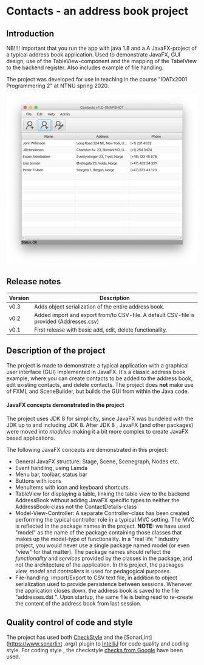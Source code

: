 # Contacts - an address book project

## Introduction

NB!!!! important that you run the app with java 1.8 and a
A JavaFX-project of a typical address book application. Used to demonstrate JavaFX, GUI design, use of the TableView-component and the mapping of the TabelView to the backend register. Also includes example of file handling.

The project was developed for use in teaching in the course "IDATx2001 Programmering 2" at NTNU spring 2020.

![Screendump](Screendump.png)

## Release notes

**Version** | **Description**
--------|------------
v0.3 | Adds object serialization of the entire address book. 
v0.2 | Added import and export from/to CSV-file. A default CSV-file is provided (Addresses.csv)
v0.1 | First release with basic add, edit, delete functionality.

## Description of the project
The project is made to demonstrate a typical application with a graphical user interface (GUI) implemented in JavaFX.
It's a classic address book example, where you can create contacts to be added to the address book, edit existing
 contacts, and delete contacts.
The project does **not** make use of FXML and SceneBulider, but builds the GUI from within the Java code.
 
 #### JavaFX concepts demonstrated in the project
 The project uses JDK 8 for simplicity, since JavaFX was bundeled with the JDK up to and including JDK 8. After JDK 8
 , JavaFX (and other packages) were moved into *modules* making it a bit more complex to create JavaFX based
  applications.
  
  The following JavaFX concepts are demonstrated in this project:
  * General JavaFX structure: Stage, Scene, Scenegraph, Nodes etc.
  * Event handling, using Lamda
  * Menu bar, toolbar, status bar
  * Buttons with icons
  * MenuItems with icon and keyboard shortcuts.
  * TableView for displaying a table, linking the table view to the backend AddressBook without adding JavaFX
   specific types to neither the AddressBook-class not the ContactDetails-class
  * Model-View-Controller: A separate Controller-class has been created performing the typical controller role in a
   typical MVC setting. The MVC is reflected in the package names in the project. **NOTE:** we have used "model" as the
    name of the package containing those classes that makes up the model-type of functionality. In a "real life
    " industry project, you would never use a single package named model (or even "view" for that matter). The package
     names should reflect the *functionality* and *services* provided by the classes in the package, and not the
      architecture of the application. In this project, the packages *view, model* and *controllers* is used for
       pedagogical purposes.
  * File-handling: Import/Export to CSV text file, in addition to object serialization used to provide persistence
   between sessions. Whenever the application closes down, the address book is saved to the file "addresses.dat
   ". Upon startup, the same file is being read to re-create the content of the address book from last session.
   
 ## Quality control of code and style
 The project has used both [CheckStyle](https://checkstyle.sourceforge.io/) and the [SonarLint](https://www.sonarlint
 .org/) plugin to [IntelliJ](https://www.jetbrains.com/idea/) for code quality and coding style. For coding style
 , the checkstyle [checks from Google](https://checkstyle.sourceforge.io/google_style.html) have been used.
  